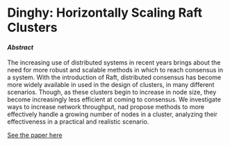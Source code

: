 # Dinghy: Horizontally Scaling Raft Clusters

#### _Abstract_

The increasing use of distributed systems in recent years brings about the need for more robust and scalable methods in which to reach consensus in a system. With the introduction of Raft, distributed consensus has become more widely available in used in the design of clusters, in many different scenarios. Though, as these clusters begin to increase in node size, they become increasingly less efficient at coming to consensus. We investigate ways to increase network throughput, nad propose methods to more effectively handle a growing number of nodes in a cluster, analyzing their effectiveness in a practical and realistic scenario.

 
 
 
 
 
 
 
 
 
 
[See the paper here](paper/main.pdf)
